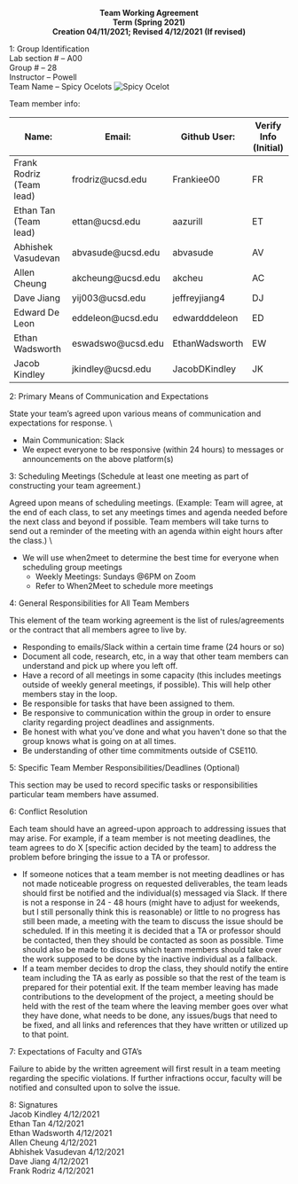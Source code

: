 <p align="center">
    <strong>Team Working Agreement</strong>
    <br>
    <strong>Term (Spring 2021)</strong>
    <br>
    <strong>Creation 04/11/2021; Revised 4/12/2021 (If revised)</strong>

</p>

1: Group Identification \
Lab section # – A00 \
Group # – 28 \
Instructor – Powell \
Team Name  – Spicy Ocelots 
![Spicy Ocelot](https://i.ytimg.com/vi/hLwKXvji660/maxresdefault.jpg)

Team member info:

<table>
    <thead>
        <tr>
            <th>Name:</th>
            <th>Email:</th>
            <th>Github User:</th>
            <th>Verify Info (Initial)</th>
        </tr>
    </thead>
    <tbody>
        <tr>
            <td>Frank Rodriz (Team lead)</td>
            <td>frodriz@ucsd.edu</td>
            <td>Frankiee00</td>
            <td>FR</td>
        </tr>
        <tr>
            <td>Ethan Tan (Team lead)</td>
            <td>ettan@ucsd.edu</td>
            <td>aazurill</td>
            <td>ET</td>
        </tr>        
        <tr>
            <td>Abhishek Vasudevan</td>
            <td>abvasude@ucsd.edu</td>
            <td>abvasude</td>
            <td>AV</td>
        </tr>
        <tr>
            <td>Allen Cheung</td>
            <td>akcheung@ucsd.edu</td>
            <td>akcheu</td>
            <td>AC</td>
        </tr>
        <tr>
            <td>Dave Jiang</td>
            <td>yij003@ucsd.edu</td>
            <td>jeffreyjiang4</td>
            <td>DJ</td>
        </tr>
        <tr>
            <td>Edward De Leon</td>
            <td>eddeleon@ucsd.edu</td>
            <td>edwardddeleon</td>
            <td>ED</td>
        </tr>
        <tr>
            <td>Ethan Wadsworth</td>
            <td>eswadswo@ucsd.edu</td>
            <td>EthanWadsworth</td>
            <td>EW</td>
        </tr>
        <tr>
            <td>Jacob Kindley</td>
            <td>jkindley@ucsd.edu</td>
            <td>JacobDKindley</td>
            <td>JK</td>
        </tr>
    </tbody>
</table>

2: Primary Means of Communication and Expectations

State your team’s agreed upon various means of communication and expectations for response. \
- Main Communication: Slack
- We expect everyone to be responsive (within 24 hours) to messages or announcements on the above platform(s)

3: Scheduling Meetings (Schedule at least one meeting as part of constructing your team agreement.)


Agreed upon means of scheduling meetings. (Example: Team will agree, at the end of each class, to set any meetings times and agenda needed before the next class and beyond if possible. Team members will take turns to send out a reminder of the meeting with an agenda within eight hours after the class.) \
- We will use when2meet to determine the best time for everyone when scheduling group meetings
    - Weekly Meetings: Sundays @6PM on Zoom
    - Refer to When2Meet to schedule more meetings


4: General Responsibilities for All Team Members

This element of the team working agreement is the list of rules/agreements or the contract that all members agree to live by.

- Responding to emails/Slack within a certain time frame (24 hours or so)
- Document all code, research, etc, in a way that other team members can understand and pick up where you left off. 
- Have a record of all meetings in some capacity (this includes meetings outside of weekly general meetings, if possible). This will help other members stay in the loop.
- Be responsible for tasks that have been assigned to them. 
- Be responsive to communication within the group in order to ensure clarity regarding project deadlines and assignments. 
- Be honest with what you’ve done and what you haven't done so that the group knows what is going on at all times. 
- Be understanding of other time commitments outside of CSE110. 

5: Specific Team Member Responsibilities/Deadlines (Optional)

This section may be used to record specific tasks or responsibilities particular team members have assumed.

6: Conflict Resolution

Each team should have an agreed-upon approach to addressing issues that may arise. For example, if a team member is not meeting deadlines, the team agrees to do X [specific action decided by the team] to address the problem before bringing the issue to a TA or professor.

- If someone notices that a team member is not meeting deadlines or has not made noticeable progress on requested deliverables, the team leads should first be notified and the individual(s) messaged via Slack. If there is not a response in 24 - 48 hours (might have to adjust for weekends, but I still personally think this is reasonable) or little to no progress has still been made, a meeting with the team to discuss the issue should be scheduled. If in this meeting it is decided that a TA or professor should be contacted, then they should be contacted as soon as possible. Time should also be made to discuss which team members should take over the work supposed to be done by the inactive individual as a fallback. 
- If a team member decides to drop the class, they should notify the entire team including the TA as early as possible so that the rest of the team is prepared for their potential exit. If the team member leaving has made contributions to the development of the project, a meeting should be held with the rest of the team where the leaving member goes over what they have done, what needs to be done, any issues/bugs that need to be fixed, and all links and references that they have written or utilized up to that point.

7: Expectations of Faculty and GTA’s

Failure to abide by the written agreement will first result in a team meeting regarding the specific violations. If further infractions occur, faculty will be notified and consulted upon to solve the issue. 

8: Signatures \
Jacob Kindley 4/12/2021 \
Ethan Tan 4/12/2021 \
Ethan Wadsworth 4/12/2021 \
Allen Cheung 4/12/2021 \
Abhishek Vasudevan 4/12/2021 \
Dave Jiang 4/12/2021 \
Frank Rodriz 4/12/2021 
